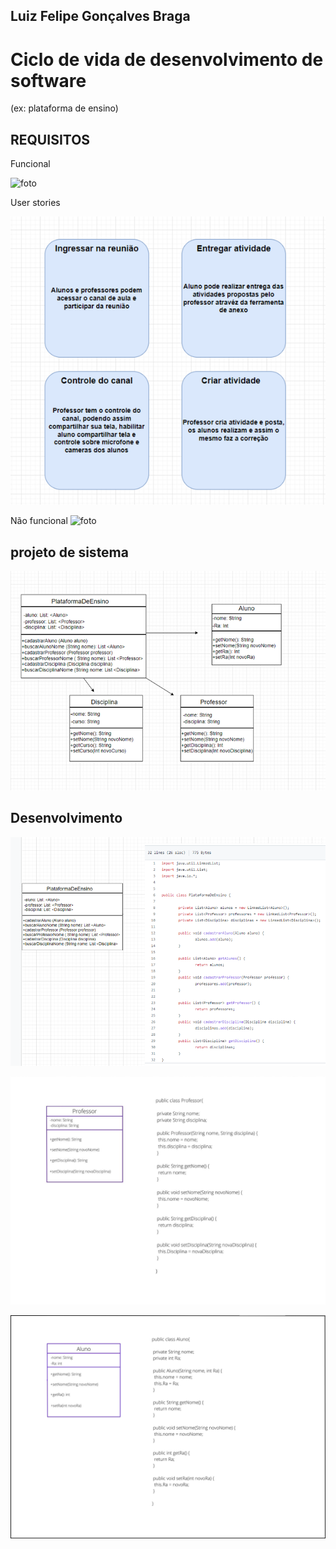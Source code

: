 ## Luiz Felipe Gonçalves Braga 

# Ciclo de vida de desenvolvimento de software
(ex: plataforma de ensino)

## REQUISITOS


Funcional 

![foto](https://github.com/Obrag/Bertoti/blob/71db8d584016d497eac9eb38d5d7ba449d43f161/Engenharia%201/N%C3%83O%20FUNCIONAL.png)

 User stories
 
![foto](https://github.com/Obrag/Bertoti/blob/09283f6633df400e88b3175c394abc4b191dc824/Engenharia%201/Cards%20(2).png)

Não funcional 
![foto](https://github.com/Obrag/Bertoti/blob/429b50c27e3fbccb4e6ec8cae8a3538c0fb4c053/Engenharia%201/N%C3%83O%20FUNCIONAL.png)

## projeto de sistema

![foto](https://github.com/Obrag/Bertoti/blob/0813dd07ae098b8e50e36d7a1d05b3b3c5f891d4/Engenharia%201/Projeto%20de%20sistema.png)


## Desenvolvimento 

![foto](https://github.com/Obrag/Bertoti/blob/dbfc15620edf6a8546706e73f8cbfaa1faaa9949/Engenharia%201/plataformadeensino.png)

![foto](https://github.com/Obrag/Bertoti/blob/b3b32821d5635a1a7ef53c291cf514faa43d3ada/Engenharia%201/professor.png)

![foto](https://github.com/Obrag/Bertoti/blob/01ec7c554fa7e3987d7704b782513ed56db17f48/Engenharia%201/Classe_Aluno.png)




